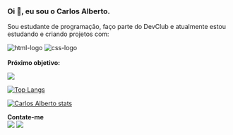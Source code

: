 ### Oi 👋, eu sou o Carlos Alberto.

Sou estudante de programação, faço parte do DevClub e atualmente estou estudando e criando projetos com:
<br>

<img src="https://img.shields.io/badge/HTML5-E34F26?style=for-the-badge&logo=html5&logoColor=white" alt="html-logo"/> <img src="https://img.shields.io/badge/CSS3-1572B6?style=for-the-badge&logo=css3&logoColor=white" alt="css-logo"/>
<br>
<br>
**Próximo objetivo:**

<img src="https://img.shields.io/badge/JavaScript-F7DF1E?style=for-the-badge&logo=javascript&logoColor=black"/>
<br>

[![Top Langs](https://github-readme-stats.vercel.app/api/top-langs/?username=devcarlosfilho)](https://github.com/anuraghazra/github-readme-stats)

[![Carlos Alberto stats](https://github-readme-stats.vercel.app/api?username=devcarlosfilho)](https://github.com/anuraghazra/github-readme-stats)


**Contate-me**
<br>
<a href = "mailto:devcarlosfilho@outlook.com"><img src="https://img.shields.io/badge/Microsoft_Outlook-0078D4?style=for-the-badge&logo=microsoft-outlook&logoColor=white" target="_blank"></a>
<a href="https://www.instagram.com/carlosalbertofilho" target="_blank"><img src="https://img.shields.io/badge/-Instagram-%23E4405F?style=for-the-badge&logo=instagram&logoColor=white" target="_blank"></a>

